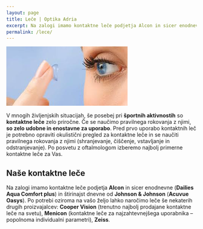```yaml
---
layout: page
title: Leče | Optika Adria
excerpt: Na zalogi imamo kontaktne leče podjetja Alcon in sicer enodnevne (Dailies Aqua Comfort plus) in štirinajst dnevne od Johnson & Johnson (Acuvue Oasys).
permalink: /lece/
---
```


<img class="transform-reverse" src="/img/lece-banner.jpg" alt="">

V mnogih življenjskih situacijah, še posebej pri **športnih aktivnostih** so **kontaktne leče** zelo priročne. Če se naučimo pravilnega rokovanja z njimi, **so zelo udobne in enostavne za uporabo**. Pred prvo uporabo kontaktnih leč je potrebno opraviti okulistični pregled za kontaktne leče in se naučiti pravilnega rokovanja z njimi (shranjevanje, čiščenje, vstavljanje in odstranjevanje). Po posvetu z oftalmologom izberemo najbolj primerne kontaktne leče za Vas.

## Naše kontaktne leče

Na zalogi imamo kontaktne leče podjetja **Alcon** in sicer enodnevne (**Dailies Aqua Comfort plus**) in štirinajst dnevne od **Johnson & Johnson** (**Acuvue Oasys**). Po potrebi oziroma na vašo željo lahko naročimo leče še nekaterih drugih proizvajalcev: **Cooper Vision** (trenutno najbolj prodajane kontaktne leče na svetu), **Menicon** (kontaktne leče za najzahtevnejšega uporabnika – popolnoma individualni parametri), **Zeiss**.

